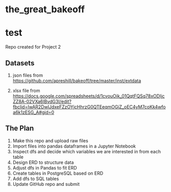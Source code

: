 # the_great_bakeoff
# test 
Repo created for Project 2

## Datasets
1. json files from https://github.com/apreshill/bakeoff/tree/master/inst/extdata

2. xlsx file from https://docs.google.com/spreadsheets/d/1cvouOik_01QqtFQSq78xODIjcZZ8A-02VXa6IBvdG3I/edit?fbclid=IwAR2DwlJdxeFZzOYjcHhrzG0QTEeqmOGiZ_oEC4yM7coKk4wfoa6k1zESG_A#gid=0

## The Plan
1. Make this repo and upload raw files
2. Import files into pandas dataframes in a Jupyter Notebook
3. Inspect dfs and decide which variables we are interested in from each table
4. Design ERD to structure data
5. Adjust dfs in Pandas to fit ERD
6. Create tables in PostgreSQL based on ERD
7. Add dfs to SQL tables
8. Update GitHub repo and submit